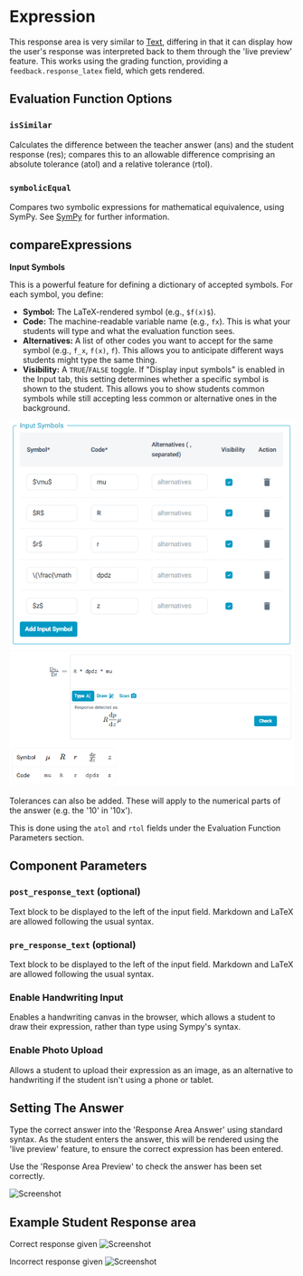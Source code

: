 # Expression

This response area is very similar to [Text](Text.md), differing in that it can display how the user's response was interpreted back to them through the 'live preview' feature. This works using the grading function, providing a `feedback.response_latex` field, which gets rendered.

## Evaluation Function Options

### `isSimilar`

Calculates the difference between the teacher answer (ans) and the student response (res); compares this to an allowable difference comprising an absolute tolerance (atol) and a relative tolerance (rtol).

### `symbolicEqual`

Compares two symbolic expressions for mathematical equivalence, using SymPy. See [SymPy](https://www.sympy.org/en/index.html.md-button) for further information.

## compareExpressions
**Input Symbols**

This is a powerful feature for defining a dictionary of accepted symbols. For each symbol, you define:
*   **Symbol:** The LaTeX-rendered symbol (e.g., `$f(x)$`).
*   **Code:** The machine-readable variable name (e.g., `fx`). This is what your students will type and what the evaluation function sees.
*   **Alternatives:** A list of other codes you want to accept for the same symbol (e.g., `f_x`, `f(x)`, `f`). This allows you to anticipate different ways students might type the same thing.
*   **Visibility:** A `TRUE`/`FALSE` toggle. If "Display input symbols" is enabled in the Input tab, this setting determines whether a specific symbol is shown to the student. This allows you to show students common symbols while still accepting less common or alternative ones in the background.

![example](screenshots/input_symbols.png)
![example](screenshots/input_symbols_preview.png)

Tolerances can also be added. These will apply to the numerical parts of the answer (e.g. the '10' in '10x').

This is done using the `atol` and `rtol` fields under the Evaluation Function Parameters section.

## Component Parameters

### `post_response_text` (optional)

Text block to be displayed to the left of the input field. Markdown and LaTeX are allowed following the usual syntax.

### `pre_response_text` (optional)

Text block to be displayed to the left of the input field. Markdown and LaTeX are allowed following the usual syntax.

### Enable Handwriting Input

Enables a handwriting canvas in the browser, which allows a student to draw their expression, rather than type using Sympy's syntax.

### Enable Photo Upload

Allows a student to upload their expression as an image, as an alternative to handwriting if the student isn't using a phone or tablet.

## Setting The Answer

Type the correct answer into the 'Response Area Answer' using standard syntax. As the student enters the answer, this will be rendered using the 'live preview' feature, to ensure the correct expression has been entered.

Use the 'Response Area Preview' to check the answer has been set correctly.

![Screenshot](screenshots/ExpressionResponseAreaAnswer.JPG)

## Example Student Response area

Correct response given
![Screenshot](screenshots/ExpressionCorrect.JPG)

Incorrect response given
![Screenshot](screenshots/ExpressionIncorrect.JPG)
